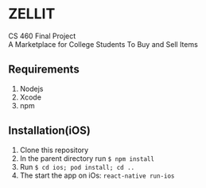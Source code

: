 # ZELLIT
CS 460 Final Project <br />
A Marketplace for College Students To Buy and Sell Items<br/>


## Requirements
1. Nodejs
2. Xcode
3. npm

## Installation(iOS)
1. Clone this repository
2. In the parent directory run `$ npm install`
3. Run `$ cd ios; pod install; cd ..`
4. The start the app on iOs:  `react-native run-ios`
  
